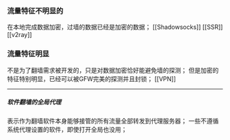 ### 流量特征不明显的
在本地完成数据加密，过墙的数据已经是加密的数据；
[[Shadowsocks]]
[[SSR]]
[[v2ray]]
### 流量特征明显
不是为了翻墙需求被开发的，只是对数据加密恰好能避免墙的探测；
但是加密的特征特别明显，已经可以被GFW完美的探测并且封锁；
[[VPN]]
***
##### 软件翻墙的全局代理
表示作为翻墙软件本身能够接管的所有流量全部转发到代理服务器；
一些不遵循系统代理设置的软件，即使打开全局也没用；